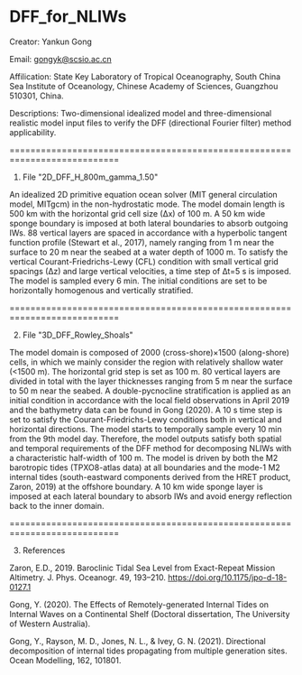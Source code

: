 # DFF_for_NLIWs

Creator: Yankun Gong

Email: gongyk@scsio.ac.cn

Affilication: State Key Laboratory of Tropical Oceanography, South China Sea Institute of Oceanology, Chinese Academy of Sciences, Guangzhou 510301, China.

Descriptions:
Two-dimensional idealized model and three-dimensional realistic model input files to verify the DFF (directional Fourier filter) method applicability.

===========================================================================
1. File "2D_DFF_H_800m_gamma_1.50"

  An idealized 2D primitive equation ocean solver (MIT general circulation model, MITgcm) in the non-hydrostatic mode. The model domain length is 500 km with the horizontal grid cell size (∆x) of 100 m. A 50 km wide sponge boundary is imposed at both lateral boundaries to absorb outgoing IWs. 88 vertical layers are spaced in accordance with a hyperbolic tangent function profile (Stewart et al., 2017), namely ranging from 1 m near the surface to 20 m near the seabed at a water depth of 1000 m. To satisfy the vertical Courant-Friedrichs-Lewy (CFL) condition with small vertical grid spacings (∆z) and large vertical velocities, a time step of ∆t=5 s is imposed. The model is sampled every 6 min. The initial conditions are set to be horizontally homogenous and vertically stratified.

===========================================================================

2. File "3D_DFF_Rowley_Shoals"

  The model domain is composed of 2000 (cross-shore)×1500 (along-shore) cells, in which we mainly consider the region with relatively shallow water (<1500 m). The horizontal grid step is set as 100 m. 80 vertical layers are divided in total with the layer thicknesses ranging from 5 m near the surface to 50 m near the seabed. A double-pycnocline stratification is applied as an initial condition in accordance with the local field observations in April 2019 and the bathymetry data can be found in Gong (2020). A 10 s time step is set to satisfy the Courant-Friedrichs-Lewy conditions both in vertical and horizontal directions. The model starts to temporally sample every 10 min from the 9th model day. Therefore, the model outputs satisfy both spatial and temporal requirements of the DFF method for decomposing NLIWs with a characteristic half-width of 100 m. The model is driven by both the M2 barotropic tides (TPXO8-atlas data) at all boundaries and the mode-1 M2 internal tides (south-eastward components derived from the HRET product, Zaron, 2019) at the offshore boundary. A 10 km wide sponge layer is imposed at each lateral boundary to absorb IWs and avoid energy reflection back to the inner domain.
  
===========================================================================

3. References

Zaron, E.D., 2019. Baroclinic Tidal Sea Level from Exact-Repeat Mission Altimetry. J. Phys. Oceanogr. 49, 193–210. https://doi.org/10.1175/jpo-d-18-0127.1

Gong, Y. (2020). The Effects of Remotely-generated Internal Tides on Internal Waves on a Continental Shelf (Doctoral dissertation, The University of Western Australia).

Gong, Y., Rayson, M. D., Jones, N. L., & Ivey, G. N. (2021). Directional decomposition of internal tides propagating from multiple generation sites. Ocean Modelling, 162, 101801.


